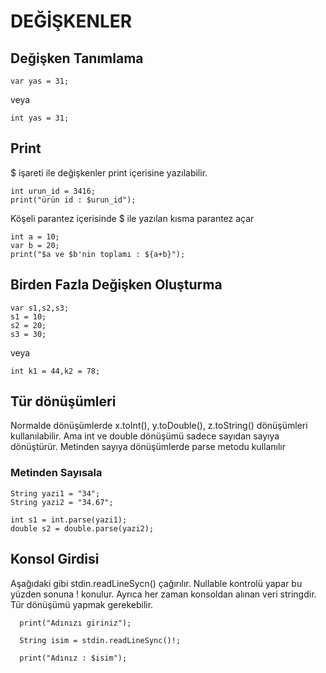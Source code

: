 # DEĞİŞKENLER  
## Değişken Tanımlama
```
var yas = 31;
```
veya

```
int yas = 31;
```

## Print
$ işareti ile değişkenler print içerisine yazılabilir.
```
int urun_id = 3416;
print("ürün id : $urun_id");
```
Köşeli parantez içerisinde $ ile yazılan kısma parantez açar
```
int a = 10;
var b = 20;
print("$a ve $b'nin toplamı : ${a+b}");
```

## Birden Fazla Değişken Oluşturma
```
var s1,s2,s3;
s1 = 10;
s2 = 20;
s3 = 30;
```
veya
```
int k1 = 44,k2 = 78;
```

## Tür dönüşümleri
Normalde dönüşümlerde x.toInt(), y.toDouble(), z.toString() dönüşümleri kullanılabilir. Ama int ve double dönüşümü sadece sayıdan sayıya dönüştürür. Metinden sayıya dönüşümlerde parse metodu kullanılır

### Metinden Sayısala
  ````
  String yazi1 = "34";
  String yazi2 = "34.67";

  int s1 = int.parse(yazi1);
  double s2 = double.parse(yazi2);
````
## Konsol Girdisi
Aşağıdaki gibi stdin.readLineSycn() çağırılır. Nullable kontrolü yapar bu yüzden sonuna ! konulur. Ayrıca her zaman konsoldan alınan veri stringdir. Tür dönüşümü yapmak gerekebilir.
```
  print("Adınızı giriniz");
  
  String isim = stdin.readLineSync()!;

  print("Adınız : $isim");
```
